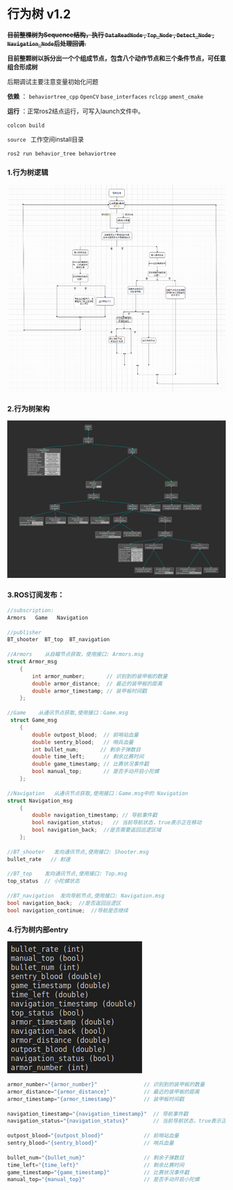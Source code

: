 # 行为树 v1.2

~~**目前整棵树为Sequence结构，执行 `DataReadNode` , `Top_Node` , `Detect_Node` , `Navigation_Node`后处理回调.**~~

**目前整颗树以拆分出一个个组成节点，包含八个动作节点和三个条件节点，可任意组合形成树**

后期调试主要注意变量初始化问题

**依赖** ：  `behaviortree_cpp`   `OpenCV`  `base_interfaces`  `rclcpp` `ament_cmake`

**运行** ：正常ros2结点运行，可写入launch文件中。

`colcon build`  

`source ` 工作空间install目录

`ros2 run behavior_tree behaviortree `

### 1.行为树逻辑

![](image/流程图.png)

### 2.行为树架构

![](image/Groot可视化行为树.png)


### 3.ROS订阅发布：

```c++
//subscription:
Armors   Game   Navigation     

//publisher
BT_shooter  BT_top  BT_navigation

//Armors    从自瞄节点获取，使用接口: Armors.msg
struct Armor_msg
    {
        int armor_number;       // 识别到的装甲板的数量
        double armor_distance;  // 最近的装甲板的距离
        double armor_timestamp; // 装甲板时间戳
    };

//Game    从通讯节点获取,使用接口：Game.msg
 struct Game_msg
    {
        double outpost_blood;  // 前哨站血量
        double sentry_blood;   // 哨兵血量
        int bullet_num;       // 剩余子弹数目
        double time_left;      // 剩余比赛时间
        double game_timestamp; // 比赛状况事件戳
        bool manual_top;       // 是否手动开启小陀螺
    };

//Navigation   从通讯节点获取,使用接口：Game.msg中的 Navigation
struct Navigation_msg
    {
        double navigation_timestamp; // 导航事件戳
        bool navigation_status;   // 当前导航状态，true表示正在移动
        bool navigation_back;  //是否需要返回巡逻区域
    };

//BT_shooter   发向通讯节点,使用接口: Shooter.msg
bullet_rate   // 射速

//BT_top    发向通讯节点,使用接口: Top.msg
top_status  // 小陀螺状态

//BT_navigation  发向导航节点,使用接口: Navigation.msg
bool navigation_back;  //是否返回巡逻区
bool navigation_continue;  //导航是否继续
```



### 4.行为树内部entry
![](image/内部键值对.png)

```c++
armor_number="{armor_number}"               // 识别到的装甲板的数量
armor_distance="{armor_distance}"           // 最近的装甲板的距离
armor_timestamp="{armor_timestamp}"         // 装甲板时间戳
            
navigation_timestamp="{navigation_timestamp}"  // 导航事件戳
navigation_status="{navigation_status}"        // 当前导航状态，true表示正在移动
            
outpost_blood="{outpost_blood}"             // 前哨站血量
sentry_blood="{sentry_blood}"               // 哨兵血量
            
bullet_num="{bullet_num}"                   // 剩余子弹数目
time_left="{time_left}"                     // 剩余比赛时间
game_timestamp="{game_timestamp}"           // 比赛状况事件戳
manual_top="{manual_top}"                   // 是否手动开启小陀螺
```



